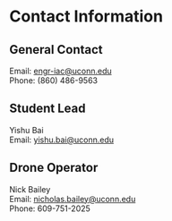 # Contact Information

## General Contact
Email: engr-iac@uconn.edu\
Phone: (860) 486-9563

## Student Lead
Yishu Bai\
Email: yishu.bai@uconn.edu

## Drone Operator
Nick Bailey\
Email: nicholas.bailey@uconn.edu \
Phone: 609-751-2025